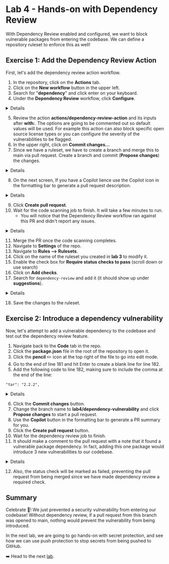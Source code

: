 # Lab 4 - Hands-on with Dependency Review

With Dependency Review enabled and configured, we want to block vulnerable packages from entering the codebase. We can define a repository ruleset to enforce this as well!

## Exercise 1: Add the Dependency Review Action

First, let's add the dependency review action workflow.

1. In the repository, click on the **Actions** tab.
2. Click on the **New workflow** button in the upper left.
3. Search for "**dependency**" and click enter on your keyboard.
4. Under the **Dependency Review** workflow, click **Configure**.

<details>

  ![image](images/lab-4-1-1.png)
</details>

5. Review the action **actions/dependency-review-action** and its inputs after **with:**. The options are going to be commented out so default values will be used. For example this action can also block specific open source license types or you can configure the severity of the vulnerabilities to be flagged.
6. In the upper right, click on **Commit changes...**
7. Since we have a ruleset, we have to create a branch and merge this to main via pull request. Create a branch and commit (**Propose changes**) the changes.

<details>

  ![image](images/lab-4-1-2.png)
</details>

8. On the next screen, If you have a Copilot lience use the Copilot icon  in the formatting bar to generate a pull request description.

<details>

  ![image](images/lab-4-1-3.png)
</details>

9. Click **Create pull request**.
10. Wait for the code scanning job to finish. It will take a few minutes to run.
    - You will notice that the Dependency Review workflow ran against this PR and didn't report any issues.

<details>

  ![image](images/lab-4-1-4.png)
</details>

11. Merge the PR once the code scanning completes.
12. Navigate to **Settings** of the repo.
13. Navigate to **Rules --> Rulesets**.
14. Click on the name of the ruleset you created in **lab 3** to modify it.
15. Enable the check box for **Require status checks to pass** (scroll down or use search)
16. Click on **Add checks**.
17. Search for `dependency-review` and add it (it should show up under **suggestions**).

<details>

  ![image](images/lab-4-1-5.png)
</details>

18. Save the changes to the ruleset.

## Exercise 2: Introduce a dependency vulnerability

Now, let's attempt to add a vulnerable dependency to the codebase and test out the dependency review feature.

1. Navigate back to the **Code** tab in the repo.
2. Click the **package.json** file in the root of the repository to open it.
3. Click the **pencil** ✏️ icon at the top right of the file to go into edit mode.
4. Go to the end of line 181 and hit Enter to create a blank line for line 182.
5. Add the following code to line 182, making sure to include the comma at the end of the line:

```
"tar": "2.2.2",
```

<details>

  ![image](images/lab-4-2-1.png)
</details>

6. Click the **Commit changes** button.
7. Change the branch name to **lab4/dependency-vulnerability** and click **Propose changes** to start a pull request.
8. Use the **Copilot** button in the formatting bar to generate a PR summary for you.
9. Click the **Create pull request** button.
10. Wait for the dependency review job to finish.
11. It should make a comment to the pull request with a note that it found a vulnerable package dependency. In fact, adding this one package would introduce 3 new vulnerabilities to our codebase.

<details>

  ![image](images/lab-4-2-2.png)
</details>

12. Also, the status check will be marked as failed, preventing the pull request from being merged since we have made dependency review a required check.

## Summary

Celebrate 🎉! We just prevented a security vulnerability from entering our codebase! Without dependency review, if a pull request from this branch was opened to main, nothing would prevent the vulnerability from being introduced.

In the next lab, we are going to go hands-on with secret protection, and see how we can use push protection to stop secrets from being pushed to GitHub.

➡️ Head to the next [lab](lab4.md).
